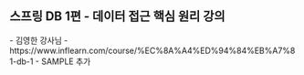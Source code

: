<h2> 스프링 DB 1편 - 데이터 접근 핵심 원리 강의 </h2>
- 김영한 강사님
- https://www.inflearn.com/course/%EC%8A%A4%ED%94%84%EB%A7%81-db-1
- SAMPLE 추가
